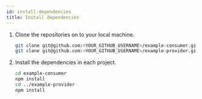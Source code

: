```yaml
---
id: install-dependencies
title: Install dependencies
---
```


1. Clone the repositories on to your local machine.

    ```bash
    git clone git@github.com:<YOUR_GITHUB_USERNAME>/example-consumer.git
    git clone git@github.com:<YOUR_GITHUB_USERNAME>/example-provider.git
    ```

2. Install the dependencies in each project.

    ```bash
    cd example-consumer
    npm install
    cd ../example-provider
    npm install
    ```

<!-- we should update the example repos to have make deps or make install as we should have interchangeable repos on the consumer, or provider side -->
